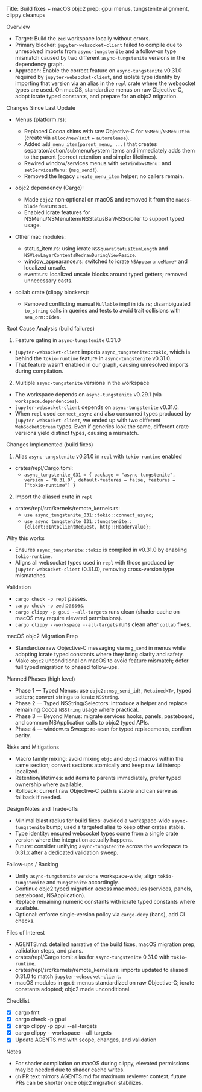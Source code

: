 Title: Build fixes + macOS objc2 prep: gpui menus, tungstenite alignment, clippy cleanups

Overview

- Target: Build the `zed` workspace locally without errors.
- Primary blocker: `jupyter-websocket-client` failed to compile due to unresolved imports from `async-tungstenite` and a follow‑on type mismatch caused by two different `async-tungstenite` versions in the dependency graph.
- Approach: Enable the correct feature on `async-tungstenite` v0.31.0 required by `jupyter-websocket-client`, and isolate type identity by importing that version via an alias in the `repl` crate where the websocket types are used. On macOS, standardize menus on raw Objective‑C, adopt icrate typed constants, and prepare for an objc2 migration.

Changes Since Last Update

- Menus (platform.rs):
  - Replaced Cocoa shims with raw Objective‑C for `NSMenu`/`NSMenuItem` (create via `alloc/new/init` + `autorelease`).
  - Added `add_menu_item(parent_menu, ...)` that creates separator/action/submenu/system items and immediately adds them to the parent (correct retention and simpler lifetimes).
  - Rewired window/services menus with `setWindowsMenu:` and `setServicesMenu:` (`msg_send!`).
  - Removed the legacy `create_menu_item` helper; no callers remain.

- objc2 dependency (Cargo):
  - Made `objc2` non‑optional on macOS and removed it from the `macos-blade` feature set.
  - Enabled icrate features for NSMenu/NSMenuItem/NSStatusBar/NSScroller to support typed usage.

- Other mac modules:
  - status_item.rs: using icrate `NSSquareStatusItemLength` and `NSViewLayerContentsRedrawDuringViewResize`.
  - window_appearance.rs: switched to icrate `NSAppearanceName*` and localized unsafe.
  - events.rs: localized unsafe blocks around typed getters; removed unnecessary casts.

- collab crate (clippy blockers):
  - Removed conflicting manual `Nullable` impl in ids.rs; disambiguated `to_string` calls in queries and tests to avoid trait collisions with `sea_orm::Iden`.

Root Cause Analysis (build failures)

1) Feature gating in `async-tungstenite` 0.31.0

- `jupyter-websocket-client` imports `async_tungstenite::tokio`, which is behind the `tokio-runtime` feature in `async-tungstenite` v0.31.0.
- That feature wasn’t enabled in our graph, causing unresolved imports during compilation.

2) Multiple `async-tungstenite` versions in the workspace

- The workspace depends on `async-tungstenite` v0.29.1 (via `workspace.dependencies`).
- `jupyter-websocket-client` depends on `async-tungstenite` v0.31.0.
- When `repl` used `connect_async` and also consumed types produced by `jupyter-websocket-client`, we ended up with two different `WebSocketStream` types. Even if generics look the same, different crate versions yield distinct types, causing a mismatch.

Changes Implemented (build fixes)

1) Alias `async-tungstenite` v0.31.0 in `repl` with `tokio-runtime` enabled

- crates/repl/Cargo.toml:
  - `async_tungstenite_031 = { package = "async-tungstenite", version = "0.31.0", default-features = false, features = ["tokio-runtime"] }`

2) Import the aliased crate in `repl`

- crates/repl/src/kernels/remote_kernels.rs:
  - `use async_tungstenite_031::tokio::connect_async;`
  - `use async_tungstenite_031::tungstenite::{client::IntoClientRequest, http::HeaderValue};`

Why this works

- Ensures `async_tungstenite::tokio` is compiled in v0.31.0 by enabling `tokio-runtime`.
- Aligns all websocket types used in `repl` with those produced by `jupyter-websocket-client` (0.31.0), removing cross‑version type mismatches.

Validation

- `cargo check -p repl` passes.
- `cargo check -p zed` passes.
- `cargo clippy -p gpui --all-targets` runs clean (shader cache on macOS may require elevated permissions).
- `cargo clippy --workspace --all-targets` runs clean after `collab` fixes.

macOS objc2 Migration Prep

- Standardize raw Objective‑C messaging via `msg_send` in menus while adopting icrate typed constants where they bring clarity and safety.
- Make `objc2` unconditional on macOS to avoid feature mismatch; defer full typed migration to phased follow‑ups.

Planned Phases (high level)

- Phase 1 — Typed Menus: use `objc2::msg_send_id!`, `Retained<T>`, typed setters; convert strings to icrate `NSString`.
- Phase 2 — Typed NSString/Selectors: introduce a helper and replace remaining Cocoa `NSString` usage where practical.
- Phase 3 — Beyond Menus: migrate services hooks, panels, pasteboard, and common NSApplication calls to objc2 typed APIs.
- Phase 4 — window.rs Sweep: re‑scan for typed replacements, confirm parity.

Risks and Mitigations

- Macro family mixing: avoid mixing `objc` and `objc2` macros within the same section; convert sections atomically and keep raw `id` interop localized.
- Retention/lifetimes: add items to parents immediately, prefer typed ownership where available.
- Rollback: current raw Objective‑C path is stable and can serve as fallback if needed.

Design Notes and Trade‑offs

- Minimal blast radius for build fixes: avoided a workspace‑wide `async-tungstenite` bump; used a targeted alias to keep other crates stable.
- Type identity: ensured websocket types come from a single crate version where the integration actually happens.
- Future: consider unifying `async-tungstenite` across the workspace to 0.31.x after a dedicated validation sweep.

Follow‑ups / Backlog

- Unify `async-tungstenite` versions workspace‑wide; align `tokio-tungstenite` and `tungstenite` accordingly.
- Continue objc2 typed migration across mac modules (services, panels, pasteboard, NSApplication).
- Replace remaining numeric constants with icrate typed constants where available.
- Optional: enforce single‑version policy via `cargo-deny` (bans), add CI checks.

Files of Interest

- AGENTS.md: detailed narrative of the build fixes, macOS migration prep, validation steps, and plans.
- crates/repl/Cargo.toml: alias for `async-tungstenite` 0.31.0 with `tokio-runtime`.
- crates/repl/src/kernels/remote_kernels.rs: imports updated to aliased 0.31.0 to match `jupyter-websocket-client`.
- macOS modules in `gpui`: menus standardized on raw Objective‑C; icrate constants adopted; objc2 made unconditional.

Checklist

- [x] cargo fmt
- [x] cargo check -p gpui
- [x] cargo clippy -p gpui --all-targets
- [x] cargo clippy --workspace --all-targets
- [x] Update AGENTS.md with scope, changes, and validation

Notes

- For shader compilation on macOS during clippy, elevated permissions may be needed due to shader cache writes.
- `gh` PR text mirrors AGENTS.md for maximum reviewer context; future PRs can be shorter once objc2 migration stabilizes.
